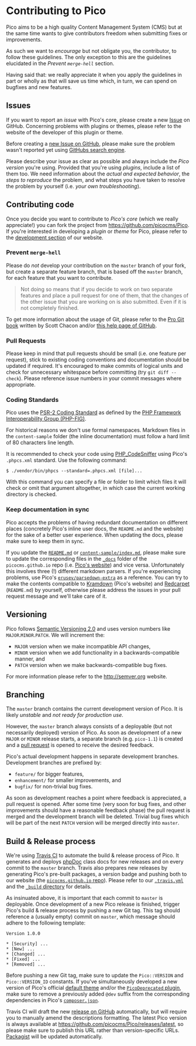 Contributing to Pico
====================

Pico aims to be a high quality Content Management System (CMS) but at the same time wants to give contributors freedom when submitting fixes or improvements.

As such we want to *encourage* but not obligate you, the contributor, to follow these guidelines. The only exception to this are the guidelines elucidated in the *Prevent `merge-hell`* section.

Having said that: we really appreciate it when you apply the guidelines in part or wholly as that will save us time which, in turn, we can spend on bugfixes and new features.

Issues
------

If you want to report an *issue* with Pico's core, please create a new [Issue](https://github.com/picocms/Pico/issues) on GitHub. Concerning problems with plugins or themes, please refer to the website of the developer of this plugin or theme.

Before creating a [new Issue on GitHub](https://github.com/picocms/Pico/issues/new), please make sure the problem wasn't reported yet using [GitHubs search engine](https://github.com/picocms/Pico/search?type=Issues).

Please describe your issue as clear as possible and always include the *Pico version* you're using. Provided that you're using *plugins*, include a list of them too. We need information about the *actual and expected behavior*, the *steps to reproduce* the problem, and what steps you have taken to resolve the problem by yourself (i.e. *your own troubleshooting*).

Contributing code
-----------------

Once you decide you want to contribute to *Pico's core* (which we really appreciate!) you can fork the project from https://github.com/picocms/Pico. If you're interested in developing a *plugin* or *theme* for Pico, please refer to the [development section](http://picocms.org/development/) of our website.

### Prevent `merge-hell`

Please do *not* develop your contribution on the `master` branch of your fork, but create a separate feature branch, that is based off the `master` branch, for each feature that you want to contribute.

> Not doing so means that if you decide to work on two separate features and place a pull request for one of them, that the changes of the other issue that you are working on is also submitted. Even if it is not completely finished.

To get more information about the usage of Git, please refer to the [Pro Git book](https://git-scm.com/book) written by Scott Chacon and/or [this help page of GitHub](https://help.github.com/articles/using-pull-requests).

### Pull Requests

Please keep in mind that pull requests should be small (i.e. one feature per request), stick to existing coding conventions and documentation should be updated if required. It's encouraged to make commits of logical units and check for unnecessary whitespace before committing (try `git diff --check`). Please reference issue numbers in your commit messages where appropriate.

### Coding Standards

Pico uses the [PSR-2 Coding Standard](http://www.php-fig.org/psr/psr-2/) as defined by the [PHP Framework Interoperability Group (PHP-FIG)](http://www.php-fig.org/).

For historical reasons we don't use formal namespaces. Markdown files in the `content-sample` folder (the inline documentation) must follow a hard limit of 80 characters line length.

It is recommended to check your code using [PHP_CodeSniffer](https://github.com/squizlabs/PHP_CodeSniffer) using Pico's `.phpcs.xml` standard. Use the following command:

    $ ./vendor/bin/phpcs --standard=.phpcs.xml [file]...

With this command you can specify a file or folder to limit which files it will check or omit that argument altogether, in which case the current working directory is checked.

### Keep documentation in sync

Pico accepts the problems of having redundant documentation on different places (concretely Pico's inline user docs, the `README.md` and the website) for the sake of a better user experience. When updating the docs, please make sure to keep them in sync.

If you update the [`README.md`](https://github.com/picocms/Pico/blob/master/README.md) or [`content-sample/index.md`](https://github.com/picocms/Pico/blob/master/content-sample/index.md), please make sure to update the corresponding files in the [`_docs`](https://github.com/picocms/picocms.github.io/tree/master/_docs/) folder of the `picocms.github.io` repo (i.e. [Pico's website](http://picocms.org/docs/)) and vice versa. Unfortunately this involves three (!) different markdown parsers. If you're experiencing problems, use Pico's [`erusev/parsedown-extra`](https://github.com/erusev/parsedown-extra) as a reference. You can try to make the contents compatible to [Kramdown](http://kramdown.gettalong.org/) (Pico's website) and [Redcarpet](https://github.com/vmg/redcarpet) (`README.md`) by yourself, otherwise please address the issues in your pull request message and we'll take care of it.

Versioning
----------

Pico follows [Semantic Versioning 2.0](http://semver.org) and uses version numbers like `MAJOR`.`MINOR`.`PATCH`. We will increment the:

- `MAJOR` version when we make incompatible API changes,
- `MINOR` version when we add functionality in a backwards-compatible manner, and
- `PATCH` version when we make backwards-compatible bug fixes.

For more information please refer to the http://semver.org website.

Branching
---------

The `master` branch contains the current development version of Pico. It is likely *unstable* and *not ready for production use*.

However, the `master` branch always consists of a deployable (but not necessarily deployed) version of Pico. As soon as development of a new `MAJOR` or `MINOR` release starts, a separate branch (e.g. `pico-1.1`) is created and a [pull request](https://github.com/picocms/Pico/pulls) is opened to receive the desired feedback.

Pico's actual development happens in separate development branches. Development branches are prefixed by:

- `feature/` for bigger features,
- `enhancement/` for smaller improvements, and
- `bugfix/` for non-trivial bug fixes.

As soon as development reaches a point where feedback is appreciated, a pull request is opened. After some time (very soon for bug fixes, and other improvements should have a reasonable feedback phase) the pull request is merged and the development branch will be deleted. Trivial bug fixes which will be part of the next `PATCH` version will be merged directly into `master`.

Build & Release process
-----------------------

We're using [Travis CI](https://travis-ci.com) to automate the build & release process of Pico. It generates and deploys [phpDoc](http://phpdoc.org) class docs for new releases and on every commit to the `master` branch. Travis also prepares new releases by generating Pico's pre-built packages, a version badge and pushing both to our website (the [`picocms.github.io` repo](https://github.com/picocms/picocms.github.io)). Please refer to our [`.travis.yml`](https://github.com/picocms/Pico/blob/master/.travis.yml) and the [`_build` directory](https://github.com/picocms/Pico/tree/master/_build) for details.

As insinuated above, it is important that each commit to `master` is deployable. Once development of a new Pico release is finished, trigger Pico's build & release process by pushing a new Git tag. This tag should reference a (usually empty) commit on `master`, which message should adhere to the following template:

```
Version 1.0.0

* [Security] ...
* [New] ...
* [Changed] ...
* [Fixed] ...
* [Removed] ...
```

Before pushing a new Git tag, make sure to update the `Pico::VERSION` and `Pico::VERSION_ID` constants. If you've simultaneously developed a new version of Pico's official [default theme](https://github.com/picocms/pico-theme) and/or the [`PicoDeprecated` plugin](https://github.com/picocms/pico-deprecated), make sure to remove a previously added `@dev` suffix from the corresponding dependencies in Pico's [`composer.json`](https://github.com/picocms/Pico/blob/master/composer.json).

Travis CI will draft the new [release on GitHub](https://github.com/picocms/Pico/releases) automatically, but will require you to manually amend the descriptions formatting. The latest Pico version is always available at https://github.com/picocms/Pico/releases/latest, so please make sure to publish this URL rather than version-specific URLs. [Packagist](http://packagist.org/packages/picocms/pico) will be updated automatically.

